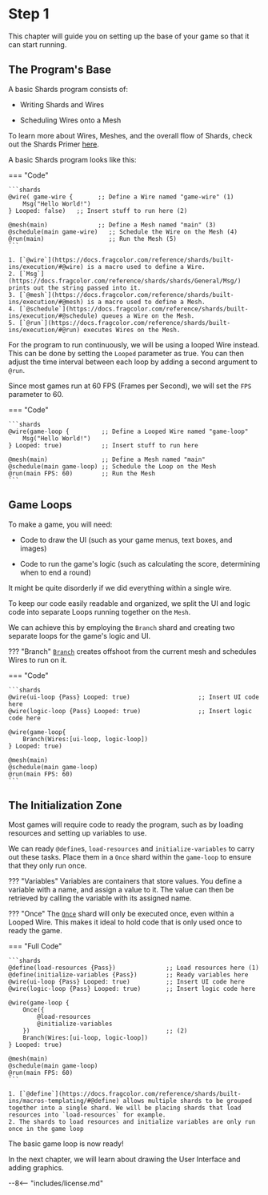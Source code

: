# Step 1

This chapter will guide you on setting up the base of your game so that it can start running.

## The Program's Base

A basic Shards program consists of:

- Writing Shards and Wires

- Scheduling Wires onto a Mesh

To learn more about Wires, Meshes, and the overall flow of Shards, check out the Shards Primer [here](https://docs.fragcolor.com/learn/shards/).

A basic Shards program looks like this:

=== "Code"
    
    ```shards
    @wire( game-wire {       ;; Define a Wire named "game-wire" (1)
        Msg("Hello World!")
    } Looped: false)   ;; Insert stuff to run here (2)

    @mesh(main)              ;; Define a Mesh named "main" (3)
    @schedule(main game-wire)   ;; Schedule the Wire on the Mesh (4)
    @run(main)                  ;; Run the Mesh (5)
    ```

    1. [`@wire`](https://docs.fragcolor.com/reference/shards/built-ins/execution/#@wire) is a macro used to define a Wire.
    2. [`Msg`](https://docs.fragcolor.com/reference/shards/shards/General/Msg/) prints out the string passed into it.
    3. [`@mesh`](https://docs.fragcolor.com/reference/shards/built-ins/execution/#@mesh) is a macro used to define a Mesh.
    4. [`@schedule`](https://docs.fragcolor.com/reference/shards/built-ins/execution/#@schedule) queues a Wire on the Mesh.
    5. [`@run`](https://docs.fragcolor.com/reference/shards/built-ins/execution/#@run) executes Wires on the Mesh.

For the program to run continuously, we will be using a looped Wire instead. This can be done by setting the `Looped` parameter as true. You can then adjust the time interval between each loop by adding a second argument to `@run`.

Since most games run at 60 FPS (Frames per Second), we will set the `FPS` parameter to 60.

=== "Code"
    
    ```shards
    @wire(game-loop {         ;; Define a Looped Wire named "game-loop"
        Msg("Hello World!")
    } Looped: true)           ;; Insert stuff to run here 

    @mesh(main)               ;; Define a Mesh named "main"
    @schedule(main game-loop) ;; Schedule the Loop on the Mesh
    @run(main FPS: 60)        ;; Run the Mesh
    ```

## Game Loops 

To make a game, you will need:

- Code to draw the UI (such as your game menus, text boxes, and images)

- Code to run the game's logic (such as calculating the score, determining when to end a round)

It might be quite disorderly if we did everything within a single wire. 

To keep our code easily readable and organized, we split the UI and logic code into separate Loops running together on the `Mesh`. 

We can achieve this by employing the `Branch` shard and creating two separate loops for the game's logic and UI.

??? "Branch"
    [`Branch`](https://docs.fragcolor.com/reference/shards/shards/General/Branch/) creates offshoot from the current mesh and schedules Wires to run on it.

=== "Code"
    
    ```shards
    @wire(ui-loop {Pass} Looped: true)                   ;; Insert UI code here
    @wire(logic-loop {Pass} Looped: true)                ;; Insert logic code here

    @wire(game-loop{
        Branch(Wires:[ui-loop, logic-loop])
    } Looped: true)

    @mesh(main)
    @schedule(main game-loop)
    @run(main FPS: 60) 
    ```

## The Initialization Zone

Most games will require code to ready the program, such as by loading resources and setting up variables to use. 

We can ready `@define`s, `load-resources` and `initialize-variables` to carry out these tasks. Place them in a `Once` shard within the `game-loop` to ensure that they only run once.

??? "Variables"
    Variables are containers that store values. You define a variable with a name, and assign a value to it. The value can then be retrieved by calling the variable with its assigned name.

??? "Once"
    The [`Once`](https://docs.fragcolor.com/reference/shards/shards/General/Once/) shard will only be executed once, even within a Looped Wire. This makes it ideal to hold code that is only used once to ready the game. 

=== "Full Code"
    
    ```shards
    @define(load-resources {Pass})              ;; Load resources here (1)
    @define(initialize-variables {Pass})        ;; Ready variables here
    @wire(ui-loop {Pass} Looped: true)          ;; Insert UI code here
    @wire(logic-loop {Pass} Looped: true)       ;; Insert logic code here

    @wire(game-loop {
        Once({
            @load-resources
            @initialize-variables
        })                                      ;; (2)
        Branch(Wires:[ui-loop, logic-loop])
    } Looped: true)

    @mesh(main)
    @schedule(main game-loop)
    @run(main FPS: 60) 
    ```

    1. [`@define`](https://docs.fragcolor.com/reference/shards/built-ins/macros-templating/#@define) allows multiple shards to be grouped together into a single shard. We will be placing shards that load resources into `load-resources` for example.
    2. The shards to load resources and initialize variables are only run once in the game loop

The basic game loop is now ready!

In the next chapter, we will learn about drawing the User Interface and adding graphics.

--8<-- "includes/license.md"
